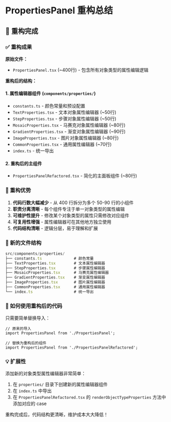 # PropertiesPanel 重构总结

## 🎉 重构完成

### ✅ 重构成果

**原始文件：**

- `PropertiesPanel.tsx` (~400行) - 包含所有对象类型的属性编辑逻辑

**重构后的结构：**

#### 1. 属性编辑器组件 (`components/properties/`)

- `constants.ts` - 颜色常量和预设配置
- `TextProperties.tsx` - 文本对象属性编辑器 (~50行)
- `StepProperties.tsx` - 步骤对象属性编辑器 (~50行)
- `MosaicProperties.tsx` - 马赛克对象属性编辑器 (~80行)
- `GradientProperties.tsx` - 渐变对象属性编辑器 (~90行)
- `ImageProperties.tsx` - 图片对象属性编辑器 (~80行)
- `CommonProperties.tsx` - 通用属性编辑器 (~70行)
- `index.ts` - 统一导出

#### 2. 重构后的主组件

- `PropertiesPanelRefactored.tsx` - 简化的主面板组件 (~80行)

### 🚀 重构优势

1. **代码行数大幅减少** - 从 400 行拆分为多个 50-90 行的小组件
2. **职责分离清晰** - 每个组件专注于单一对象类型的属性编辑
3. **可维护性提升** - 修改某个对象类型的属性只需修改对应组件
4. **可复用性增强** - 属性编辑器可在其他地方独立使用
5. **代码结构清晰** - 逻辑分层，易于理解和扩展

### 📁 新的文件结构

```js
src/components/properties/
├── constants.ts              # 颜色常量
├── TextProperties.tsx        # 文本属性编辑器
├── StepProperties.tsx        # 步骤属性编辑器
├── MosaicProperties.tsx      # 马赛克属性编辑器
├── GradientProperties.tsx    # 渐变属性编辑器
├── ImageProperties.tsx       # 图片属性编辑器
├── CommonProperties.tsx      # 通用属性编辑器
└── index.ts                  # 统一导出
```

### 🔄 如何使用重构后的代码

只需要简单替换导入：

```tsx
// 原来的导入
import PropertiesPanel from './PropertiesPanel';

// 替换为重构后的组件
import PropertiesPanel from './PropertiesPanelRefactored';
```

### 💡 扩展性

添加新的对象类型属性编辑器非常简单：

1. 在 `properties/` 目录下创建新的属性编辑器组件
2. 在 `index.ts` 中导出
3. 在 `PropertiesPanelRefactored.tsx` 的 `renderObjectTypeProperties` 方法中添加对应的 case

重构完成后，代码结构更清晰，维护成本大大降低！
